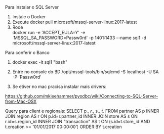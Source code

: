 Para instalar o SQL Server

1. Instale o Docker
2. Execute docker pull microsoft/mssql-server-linux:2017-latest
3. Rode  
docker run -e 'ACCEPT_EULA=Y' -e 'MSSQL_SA_PASSWORD=Passw0rd' -p 1401:1433 --name sql1 -d microsoft/mssql-server-linux:2017-latest

Para conferir o Banco

1. docker exec -it sql1 "bash"
2. Entre no console do BD
/opt/mssql-tools/bin/sqlcmd -S localhost -U SA -P 'Passw0rd'

3. Se etiver no mac pracisa instalar mais drivers:

https://github.com/mkleehammer/pyodbc/wiki/Connecting-to-SQL-Server-from-Mac-OSX


Query para client e regionais:
SELECT p.*, r.*, s.*, t.* FROM partner AS p 
    INNER JOIN region AS r ON p.id=r.partner_id 
    INNER JOIN store AS s ON r.id=s.region_id 
    INNER JOIN  "transaction" AS t ON (s.id=t.store_id AND t.creation >= '01/01/2017 00:00:00')
ORDER BY t.creation 
